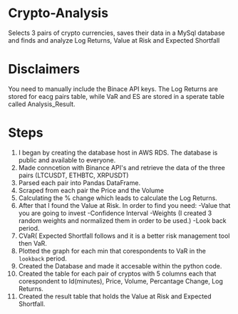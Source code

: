 # Crypto-Analysis
Selects 3 pairs of crypto currencies, saves their data in a MySql database and finds and analyze Log Returns, Value at Risk and Expected Shortfall

# Disclaimers
You need to manually include the Binace API keys.
The Log Returns are stored for eacg pairs table, while VaR and ES are stored in a sperate table called Analysis_Result.

# Steps
1. I began by creating the database host in AWS RDS. The database is public and available to everyone.
2. Made conncetion with Binance API's and retrieve the data of the three pairs (LTCUSDT, ETHBTC, XRPUSDT)
3. Parsed each pair into Pandas DataFrame.
4. Scraped from each pair the Price and the Volume
5. Calculating the % change which leads to calculate the Log Returns.
6. After that I found the Value at Risk. In order to find you need:
          -Value that you are going to invest
          -Confidence Interval
          -Weights (I created 3 random weights and normalized them in order to be used.)
          -Look back period.
7. CVaR( Expected Shortfall follows and it is a better risk management tool then VaR.
8. Plotted the graph for each min that corespondents to VaR in the `lookback` period.
9. Created the Database and made it accesable within the python code.
10. Created the table for each pair of cryptos with 5 columns each that corespondent to Id(minutes), Price, Volume, Percantage Change, Log Returns.
11. Created the result table that holds the Value at Risk and Expected Shortfall.




          
  
       

